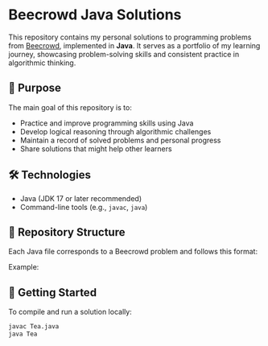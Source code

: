 # Beecrowd Java Solutions

This repository contains my personal solutions to programming problems from [Beecrowd](https://www.beecrowd.com.br), implemented in **Java**. It serves as a portfolio of my learning journey, showcasing problem-solving skills and consistent practice in algorithmic thinking.

## 📌 Purpose

The main goal of this repository is to:
- Practice and improve programming skills using Java
- Develop logical reasoning through algorithmic challenges
- Maintain a record of solved problems and personal progress
- Share solutions that might help other learners

## 🛠️ Technologies

- Java (JDK 17 or later recommended)
- Command-line tools (e.g., `javac`, `java`)

## 📁 Repository Structure

Each Java file corresponds to a Beecrowd problem and follows this format:


Example:


## 🚀 Getting Started

To compile and run a solution locally:

```bash
javac Tea.java
java Tea
